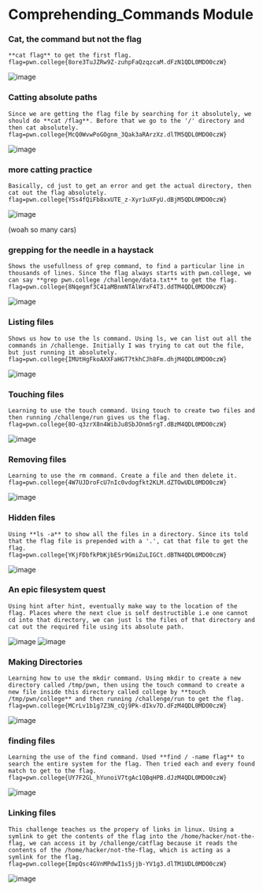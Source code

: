 # Comprehending_Commands Module 
### Cat, the command but not the flag 
```
**cat flag** to get the first flag. 
flag=pwn.college{8ore3TuJZRw9Z-zuhpFaQzqzcaM.dFzN1QDL0MDO0czW}
```
![image](https://github.com/user-attachments/assets/ae292edc-4fae-495f-979b-617c9fed6810)

### Catting absolute paths 
```
Since we are getting the flag file by searching for it absolutely, we should do **cat /flag**. Before that we go to the '/' directory and then cat absolutely. 
flag=pwn.college{McQ0WvwPoGOgnm_3Qak3aRArzXz.dlTM5QDL0MDO0czW}
```
![image](https://github.com/user-attachments/assets/1ae3a3be-7880-4d14-b466-1a9d25940474)

### more catting practice 
```
Basically, cd just to get an error and get the actual directory, then cat out the flag absolutely. 
flag=pwn.college{YSs4fQiFb8xxUTE_z-Xyr1uXFyU.dBjM5QDL0MDO0czW}
```
![image](https://github.com/user-attachments/assets/e94763d2-7b2f-41fc-9490-751c1b2c882c)

(woah so many cars)

### grepping for the needle in a haystack 
```
Shows the usefullness of grep command, to find a particular line in thousands of lines. Since the flag always starts with pwn.college, we can say **grep pwn.college /challenge/data.txt** to get the flag. 
flag=pwn.college{8Nqegmf3C41aMBnmNTAlWrxF4T3.ddTM4QDL0MDO0czW}
```
![image](https://github.com/user-attachments/assets/955fd420-2eb2-498a-976b-a1a3d705388a)

### Listing files 
```
Shows us how to use the ls command. Using ls, we can list out all the commands in /challenge. Initially I was trying to cat out the file, but just running it absolutely. 
flag=pwn.college{IMUtHgFkoAXXFaHGT7tkhCJh8Fm.dhjM4QDL0MDO0czW}
```
![image](https://github.com/user-attachments/assets/e9411174-855c-4c6a-842b-284c069e2f7b)

### Touching files 
```
Learning to use the touch command. Using touch to create two files and then running /challenge/run gives us the flag. 
flag=pwn.college{8O-q3zrX8n4WibJu8SbJOnm5rgT.dBzM4QDL0MDO0czW}
```
![image](https://github.com/user-attachments/assets/49dcba96-eb78-4acc-bfa1-3f59fae629d9)

### Removing files 
```
Learning to use the rm command. Create a file and then delete it. 
flag=pwn.college{4W7UJDroFcU7nIc0vdogfkt2KLM.dZTOwUDL0MDO0czW}
```
![image](https://github.com/user-attachments/assets/6edb65ac-16f6-4843-b338-0bdc1de8a227)

### Hidden files 
```
Using **ls -a** to show all the files in a directory. Since its told that the flag file is prepended with a '.', cat that file to get the flag. 
flag=pwn.college{YKjFDbfkPbKjbESr9GmiZuLIGCt.dBTN4QDL0MDO0czW}
```
![image](https://github.com/user-attachments/assets/8ff59ed2-f8c4-4e4d-8fde-86971b95f9c3)

### An epic filesystem quest 
```
Using hint after hint, eventually make way to the location of the flag. Places where the next clue is self destructible i.e one cannot cd into that directory, we can just ls the files of that directory and cat out the required file using its absolute path. 
```
![image](https://github.com/user-attachments/assets/712158b3-0814-4e69-a74d-9f6dfa464c93)
![image](https://github.com/user-attachments/assets/f6b5d235-99cf-496a-9d0f-b196ad095c2a)

### Making Directories 
```
Learning how to use the mkdir command. Using mkdir to create a new directory called /tmp/pwn, then using the touch command to create a new file inside this directory called college by **touch /tmp/pwn/college** and then running /challenge/run to get the flag. 
flag=pwn.college{MCrLv1b1g7Z3N_cQj9Pk-dIkv7D.dFzM4QDL0MDO0czW}
```
![image](https://github.com/user-attachments/assets/75dfbc14-a792-4443-92f8-1e20fcf63b3c)

### finding files 
```
Learning the use of the find command. Used **find / -name flag** to search the entire system for the flag. Then tried each and every found match to get to the flag. 
flag=pwn.college{UY7F2GL_hYunoiV7tgAc1QBqHPB.dJzM4QDL0MDO0czW}
```
![image](https://github.com/user-attachments/assets/3e3f5ed7-9084-48dd-ac3e-c775b6d9e559)

### Linking files 
```
This challenge teaches us the propery of links in linux. Using a symlink to get the contents of the flag into the /home/hacker/not-the-flag, we can access it by /challenge/catflag because it reads the contents of the /home/hacker/not-the-flag, which is acting as a symlink for the flag. 
flag=pwn.college{ImpQsc4GVnMPdwI1s5jjb-YV1g3.dlTM1UDL0MDO0czW}
```
![image](https://github.com/user-attachments/assets/e3bb36f1-0462-45ae-820d-0dca3103b87f)
